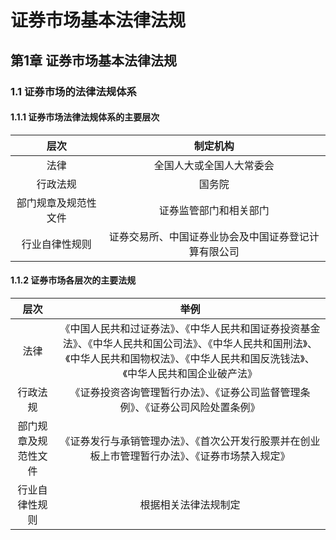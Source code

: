 # 证券市场基本法律法规
## 第1章 证券市场基本法律法规
### 1.1 证券市场的法律法规体系
#### 1.1.1 证券市场法律法规体系的主要层次
|层次|制定机构|
|:---:|:---:|
|法律|全国人大或全国人大常委会|
|行政法规|国务院|
|部门规章及规范性文件|证券监管部门和相关部门|
|行业自律性规则|证券交易所、中国证券业协会及中国证券登记计算有限公司|

#### 1.1.2 证券市场各层次的主要法规
|层次|举例|
|:---:|:---:|
|法律|《中国人民共和过证券法》、《中华人民共和国证券投资基金法》、《中华人民共和国公司法》、《中华人民共和国刑法》、《中华人民共和国物权法》、《中华人民共和国反洗钱法》、《中华人民共和国企业破产法》|
|行政法规|《证券投资咨询管理暂行办法》、《证券公司监督管理条例》、《证券公司风险处置条例》|
|部门规章及规范性文件|《证券发行与承销管理办法》、《首次公开发行股票并在创业板上市管理暂行办法》、《证券市场禁入规定》|
|行业自律性规则|根据相关法律法规制定|
